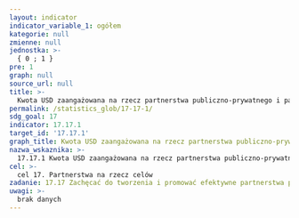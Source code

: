 ```yaml
---
layout: indicator
indicator_variable_1: ogółem
kategorie: null
zmienne: null
jednostka: >-
  { 0 ; 1 }
pre: 1
graph: null
source_url: null
title: >-
  Kwota USD zaangażowana na rzecz partnerstwa publiczno-prywatnego i partnerstwa w ramach społeczeństwa obywatelskiego
permalink: /statistics_glob/17-17-1/
sdg_goal: 17
indicator: 17.17.1
target_id: '17.17.1'
graph_title: Kwota USD zaangażowana na rzecz partnerstwa publiczno-prywatnego i partnerstwa w ramach społeczeństwa obywatelskiego
nazwa_wskaznika: >-
  17.17.1 Kwota USD zaangażowana na rzecz partnerstwa publiczno-prywatnego i partnerstwa w ramach społeczeństwa obywatelskiego
cel: >-
  cel 17. Partnerstwa na rzecz celów
zadanie: 17.17 Zachęcać do tworzenia i promować efektywne partnerstwa publiczne, publiczno – prywatne i z udziałem społeczeństwa obywatelskiego, budowane na doświadczeniu i niezbędnych strategiach partnerstwa
uwagi: >-
  brak danych
---
```

